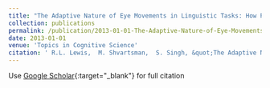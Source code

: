 ```yaml
---
title: "The Adaptive Nature of Eye Movements in Linguistic Tasks: How Payoff and Architecture Shape Speed-Accuracy Trade-Offs"
collection: publications
permalink: /publication/2013-01-01-The-Adaptive-Nature-of-Eye-Movements-in-Linguistic-Tasks-How-Payoff-and-Architecture-Shape-Speed-Accuracy-Trade-Offs
date: 2013-01-01
venue: 'Topics in Cognitive Science'
citation: ' R.L. Lewis,  M. Shvartsman,  S. Singh, &quot;The Adaptive Nature of Eye Movements in Linguistic Tasks: How Payoff and Architecture Shape Speed-Accuracy Trade-Offs.&quot; Topics in Cognitive Science, 2013.'
---
```

Use [Google Scholar](https://scholar.google.com/scholar?q=The+Adaptive+Nature+of+Eye+Movements+in+Linguistic+Tasks:+How+Payoff+and+Architecture+Shape+Speed+Accuracy+Trade+Offs){:target="_blank"} for full citation
